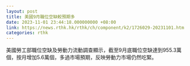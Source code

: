 ```yaml
---
layout: post
title: 美國9月職位空缺較預期多
date: 2023-11-01 23:44:18.000000000 +08:00
link: https://news.rthk.hk/rthk/ch/component/k2/1726029-20231101.htm
categories: rthk
---
```


美國勞工部職位空缺及勞動力流動調查顯示，截至9月底職位空缺達到955.3萬個，按月增加5.6萬個，多過市場預期，反映勞動力市場仍然吃緊。
